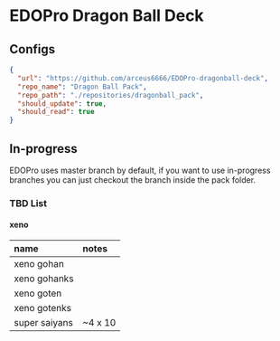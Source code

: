 # EDOPro Dragon Ball Deck

## Configs

```json
{
  "url": "https://github.com/arceus6666/EDOPro-dragonball-deck",
  "repo_name": "Dragon Ball Pack",
  "repo_path": "./repositories/dragonball_pack",
  "should_update": true,
  "should_read": true
}
```

## In-progress

EDOPro uses master branch by default, if you want to use in-progress branches you can just checkout the branch inside the pack folder.

### TBD List

#### xeno
| name          | notes   |
| :------------ | :------ |
| xeno gohan    |
| xeno gohanks  |
| xeno goten    |
| xeno gotenks  |
| super saiyans | ~4 x 10 |